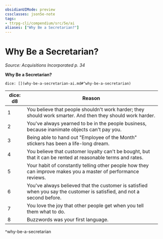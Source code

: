 ```yaml
---
obsidianUIMode: preview
cssclasses: json5e-note
tags:
- ttrpg-cli/compendium/src/5e/ai
aliases: ["Why Be a Secretarian?"]
---
```

# Why Be a Secretarian?
*Source: Acquisitions Incorporated p. 34* 

**Why Be a Secretarian?**

`dice: [](why-be-a-secretarian-ai.md#^why-be-a-secretarian)`

| dice: d8 | Reason |
|----------|--------|
| 1 | You believe that people shouldn't work harder; they should work smarter. And then they should work harder. |
| 2 | You've always yearned to be in the people business, because inanimate objects can't pay you. |
| 3 | Being able to hand out "Employee of the Month" stickers has been a life-long dream. |
| 4 | You believe that customer loyalty can't be bought, but that it can be rented at reasonable terms and rates. |
| 5 | Your habit of constantly telling other people how they can improve makes you a master of performance reviews. |
| 6 | You've always believed that the customer is satisfied when you say the customer is satisfied, and not a second before. |
| 7 | You love the joy that other people get when you tell them what to do. |
| 8 | Buzzwords was your first language. |
^why-be-a-secretarian